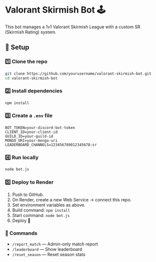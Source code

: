 # Valorant Skirmish Bot 🕹️

This bot manages a 1v1 Valorant Skirmish League with a custom SR (Skirmish Rating) system.

## 🚀 Setup

### 1️⃣ Clone the repo
```bash
git clone https://github.com/yourusername/valorant-skirmish-bot.git
cd valorant-skirmish-bot
```

### 2️⃣ Install dependencies
```bash
npm install
```

### 3️⃣ Create a `.env` file
```
BOT_TOKEN=your-discord-bot-token
CLIENT_ID=your-client-id
GUILD_ID=your-guild-id
MONGO_URI=your-mongo-uri
LEADERBOARD_CHANNELS=123456789012345678:sr
```

### 4️⃣ Run locally
```bash
node bot.js
```

### 5️⃣ Deploy to Render
1. Push to GitHub.
2. On Render, create a new Web Service → connect this repo.
3. Set environment variables as above.
4. Build command: `npm install`
5. Start command: `node bot.js`
6. Deploy 🎉

### 🧠 Commands
- `/report_match` — Admin-only match report
- `/leaderboard` — Show leaderboard
- `/reset_season` — Reset season stats

